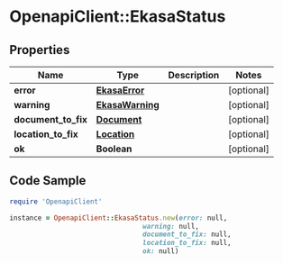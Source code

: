 # OpenapiClient::EkasaStatus

## Properties

Name | Type | Description | Notes
------------ | ------------- | ------------- | -------------
**error** | [**EkasaError**](EkasaError.md) |  | [optional] 
**warning** | [**EkasaWarning**](EkasaWarning.md) |  | [optional] 
**document_to_fix** | [**Document**](Document.md) |  | [optional] 
**location_to_fix** | [**Location**](Location.md) |  | [optional] 
**ok** | **Boolean** |  | [optional] 

## Code Sample

```ruby
require 'OpenapiClient'

instance = OpenapiClient::EkasaStatus.new(error: null,
                                 warning: null,
                                 document_to_fix: null,
                                 location_to_fix: null,
                                 ok: null)
```


